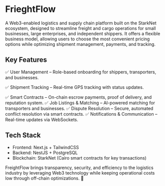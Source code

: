 # FrieghtFlow
A Web3-enabled logistics and supply chain platform built on the StarkNet ecosystem, designed to streamline freight and cargo operations for small businesses, large enterprises, and independent shippers.
It offers a flexible business model, allowing users to choose the most convenient pricing options while optimizing shipment management, payments, and tracking.

## Key Features
✅ User Management – Role-based onboarding for shippers, transporters, and businesses.

✅ Shipment Tracking – Real-time GPS tracking with status updates.

✅ Smart Contracts – On-chain escrow payments, proof of delivery, and reputation system.
✅ Job Listings & Matching – AI-powered matching for transporters and businesses.
✅ Dispute Resolution – Secure, automated conflict resolution via smart contracts.
✅ Notifications & Communication – Real-time updates via WebSockets.

## Tech Stack
- Frontend: Next.js + TailwindCSS
- Backend: NestJS + PostgreSQL
- Blockchain: StarkNet (Cairo smart contracts for key transactions)

FreightFlow brings transparency, security, and efficiency to the logistics industry by leveraging Web3 technology while keeping operational costs low through off-chain optimizations. 🚀

